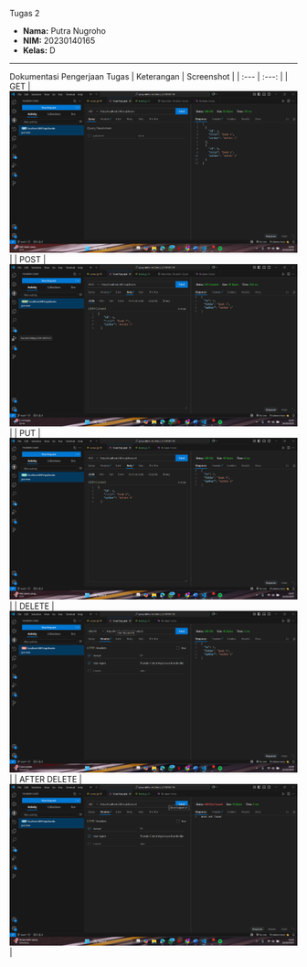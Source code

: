 Tugas 2
- **Nama:** Putra Nugroho
- **NIM:** 20230140165
- **Kelas:** D

---

Dokumentasi Pengerjaan Tugas
| Keterangan | Screenshot |
| :---         |     :---:      |
| GET  |   ![Hasil GET Data](./screenshoot/GET.png) |
| POST  |   ![Hasil POST Data](./screenshoot/POST.png) |
| PUT  |   ![Hasil PUT Data](./screenshoot/PUT.png) |
| DELETE    |   ![Hasil DELETE Data](./screenshoot/DELETE.png) |
| AFTER DELETE    |   ![Hasil AFTER DELETE Data](./screenshoot/AFTER%20DELETE.png) |
